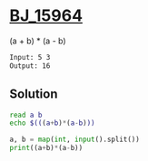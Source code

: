 # [BJ_15964](https://acmicpc.net/problem/15964)

(a + b) * (a - b)

```txt
Input: 5 3
Output: 16
```

## Solution

```sh
read a b
echo $(((a+b)*(a-b)))
```

```py
a, b = map(int, input().split())
print((a+b)*(a-b))
```
